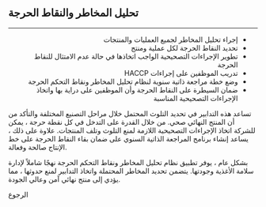 ## تحليل المخاطر والنقاط الحرجة
---

<ul class="haccp-list">
<li>إجراء تحليل المخاطر لجميع العمليات والمنتجات </li>
<li>تحديد النقاط الحرجة لكل عملية ومنتج </li>
<li>تطوير الإجراءات التصحيحية الواجب اتخاذها في حالة عدم الامتثال للنقاط الحرجة </li>
<li>تدريب الموظفين على إجراءات HACCP </li>
<li>وضع خطة مراجعة ذاتية سنوية لنظام تحليل المخاطر ونقاط التحكم الحرجة </li>
<li>ضمان السيطرة على النقاط الحرجة وأن الموظفين على دراية بها واتخاذ الإجراءات التصحيحية المناسبة </li>
</ul>

تساعد هذه التدابير في تحديد التلوث المحتمل خلال مراحل التصنيع المختلفة والتأكد من أن المنتج النهائي صحي. من خلال القدرة على التدخل في كل نقطة حرجة ، يمكن للشركة اتخاذ الإجراءات التصحيحية اللازمة لمنع التلوث وتلف المنتجات.
علاوة على ذلك ، يساعد إنشاء برنامج المراجعة الذاتية السنوي على ضمان بقاء النقاط الحرجة على خط الإنتاج صالحة وفعالة.

بشكل عام ، يوفر تطبيق نظام تحليل المخاطر ونقاط التحكم الحرجة نهجًا شاملاً لإدارة سلامة الأغذية 
وجودتها. يتضمن تحديد المخاطر المحتملة واتخاذ التدابير لمنع حدوثها ، مما يؤدي إلى منتج نهائي آمن وعالي الجودة.

<style>
.haccp-list{
  direction: rtl;
}
</style>
<a class="backbtn" href="/food-safe-packaging">الرجوع</a>

<style>
.backbtn{
  direction: rtl;
  display: inline-block;
  text-decoration: none;
  border-radius: 5px;
  margin: 0!important;
  text-align: center;
}
</style>